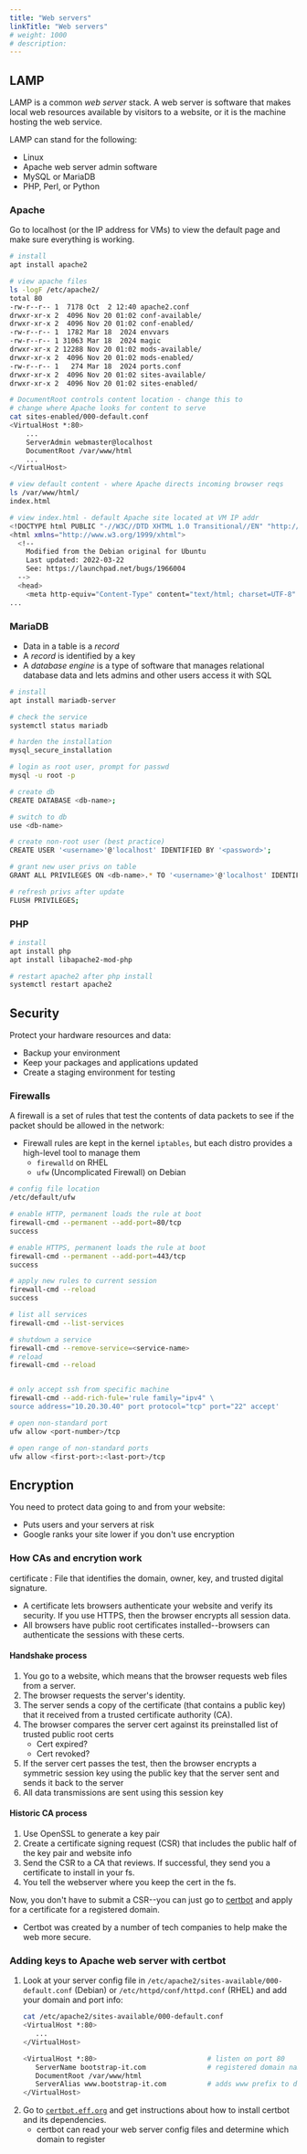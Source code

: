 ```yaml
---
title: "Web servers"
linkTitle: "Web servers"
# weight: 1000
# description:
---
```



## LAMP

LAMP is a common *web server* stack. A web server is software that makes local web resources available by visitors to a website, or it is the machine hosting the web service.

LAMP can stand for the following:
- Linux
- Apache web server admin software
- MySQL or MariaDB
- PHP, Perl, or Python

### Apache

Go to localhost (or the IP address for VMs) to view the default page and make sure everything is working.
```bash
# install
apt install apache2

# view apache files
ls -logF /etc/apache2/
total 80
-rw-r--r-- 1  7178 Oct  2 12:40 apache2.conf
drwxr-xr-x 2  4096 Nov 20 01:02 conf-available/
drwxr-xr-x 2  4096 Nov 20 01:02 conf-enabled/
-rw-r--r-- 1  1782 Mar 18  2024 envvars
-rw-r--r-- 1 31063 Mar 18  2024 magic
drwxr-xr-x 2 12288 Nov 20 01:02 mods-available/
drwxr-xr-x 2  4096 Nov 20 01:02 mods-enabled/
-rw-r--r-- 1   274 Mar 18  2024 ports.conf
drwxr-xr-x 2  4096 Nov 20 01:02 sites-available/    
drwxr-xr-x 2  4096 Nov 20 01:02 sites-enabled/

# DocumentRoot controls content location - change this to
# change where Apache looks for content to serve
cat sites-enabled/000-default.conf 
<VirtualHost *:80>
	...
	ServerAdmin webmaster@localhost
	DocumentRoot /var/www/html
	...
</VirtualHost>

# view default content - where Apache directs incoming browser reqs
ls /var/www/html/
index.html

# view index.html - default Apache site located at VM IP addr
<!DOCTYPE html PUBLIC "-//W3C//DTD XHTML 1.0 Transitional//EN" "http://www.w3.org/TR/xhtml1/DTD/xhtml1-transitional.dtd">
<html xmlns="http://www.w3.org/1999/xhtml">
  <!--
    Modified from the Debian original for Ubuntu
    Last updated: 2022-03-22
    See: https://launchpad.net/bugs/1966004
  -->
  <head>
    <meta http-equiv="Content-Type" content="text/html; charset=UTF-8" />
...
```

### MariaDB

- Data in a table is a _record_
- A _record_ is identified by a key
- A _database engine_ is a type of software that manages relational database data and lets admins and other users access it with SQL

```bash
# install
apt install mariadb-server

# check the service
systemctl status mariadb

# harden the installation
mysql_secure_installation

# login as root user, prompt for passwd
mysql -u root -p 

# create db
CREATE DATABASE <db-name>;

# switch to db
use <db-name>

# create non-root user (best practice)
CREATE USER '<username>'@'localhost' IDENTIFIED BY '<password>';

# grant new user privs on table
GRANT ALL PRIVILEGES ON <db-name>.* TO '<username>'@'localhost' IDENTIFIED BY '<password>';

# refresh privs after update
FLUSH PRIVILEGES;
```

### PHP

```bash
# install
apt install php
apt install libapache2-mod-php

# restart apache2 after php install
systemctl restart apache2
```

## Security

Protect your hardware resources and data:
- Backup your environment
- Keep your packages and applications updated
- Create a staging environment for testing

### Firewalls

A firewall is a set of rules that test the contents of data packets to see if the packet should be allowed in the network:
- Firewall rules are kept in the kernel `iptables`, but each distro provides a high-level tool to manage them
  - `firewalld` on RHEL
  - `ufw` (Uncomplicated Firewall) on Debian

```bash
# config file location
/etc/default/ufw

# enable HTTP, permanent loads the rule at boot
firewall-cmd --permanent --add-port=80/tcp
success

# enable HTTPS, permanent loads the rule at boot
firewall-cmd --permanent --add-port=443/tcp
success

# apply new rules to current session
firewall-cmd --reload
success

# list all services
firewall-cmd --list-services

# shutdown a service
firewall-cmd --remove-service=<service-name>
# reload
firewall-cmd --reload


# only accept ssh from specific machine
firewall-cmd --add-rich-fule='rule family="ipv4" \
source address="10.20.30.40" port protocol="tcp" port="22" accept'

# open non-standard port
ufw allow <port-number>/tcp

# open range of non-standard ports
ufw allow <first-port>:<last-port>/tcp
```



## Encryption

You need to protect data going to and from your website:
- Puts users and your servers at risk
- Google ranks your site lower if you don't use encryption

### How CAs and encrytion work

certificate
: File that identifies the domain, owner, key, and trusted digital signature.

- A certificate lets browsers authenticate your website and verify its security. If you use HTTPS, then the browser encrypts all session data.
- All browsers have public root certificates installed--browsers can authenticate the sessions with these certs.

#### Handshake process

1. You go to a website, which means that the browser requests web files from a server. 
2. The browser requests the server's identity.
3. The server sends a copy of the certificate (that contains a public key) that it received from a trusted certificate authority (CA).
4. The browser compares the server cert against its preinstalled list of trusted public root certs
   - Cert expired?
   - Cert revoked?
5. If the server cert passes the test, then the browser encrypts a symmetric session key using the public key that the server sent and sends it back to the server
6. All data transmissions are sent using this session key

#### Historic CA process

1. Use OpenSSL to generate a key pair
2. Create a certificate signing request (CSR) that includes the public half of the key pair and website info
3. Send the CSR to a CA that reviews. If successful, they send you a certificate to install in your fs.
4. You tell the webserver where you keep the cert in the fs.

Now, you don't have to submit a CSR--you can just go to [certbot](https://certbot.eff.org/) and apply for a certificate for a registered domain.
- Certbot was created by a number of tech companies to help make the web more secure.

### Adding keys to Apache web server with certbot

1. Look at your server config file in `/etc/apache2/sites-available/000-default.conf` (Debian) or `/etc/httpd/conf/httpd.conf` (RHEL) and add your domain and port info:
   ```bash
   cat /etc/apache2/sites-available/000-default.conf 
   <VirtualHost *:80>
   	  ...
   </VirtualHost>
   
   <VirtualHost *:80>                           # listen on port 80
      ServerName bootstrap-it.com               # registered domain name
      DocumentRoot /var/www/html                
      ServerAlias www.bootstrap-it.com          # adds www prefix to domain
   </VirtualHost>
   ```
2. Go to [`certbot.eff.org`](https://certbot.eff.org/) and get instructions about how to install certbot and its dependencies.
   - certbot can read your web server config files and determine which domain to register
